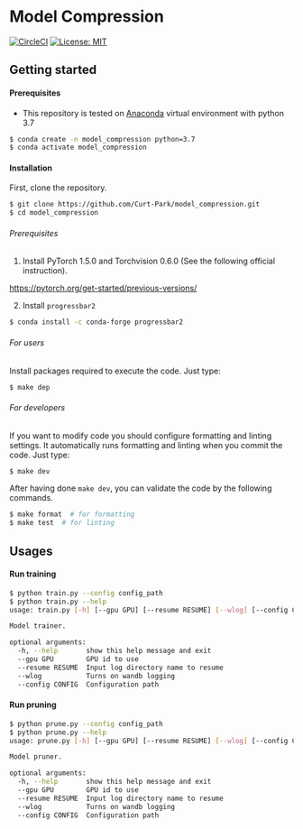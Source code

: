 # Model Compression

[![CircleCI](https://circleci.com/gh/circleci/circleci-docs.svg?style=shield)](https://circleci.com/gh/Curt-Park/model_compression)
[![License: MIT](https://img.shields.io/badge/License-MIT-green.svg)](https://opensource.org/licenses/MIT)

## Getting started

#### Prerequisites
* This repository is tested on [Anaconda](https://www.anaconda.com/distribution/) virtual environment with python 3.7
```bash
$ conda create -n model_compression python=3.7
$ conda activate model_compression
```

#### Installation
First, clone the repository.
```bash
$ git clone https://github.com/Curt-Park/model_compression.git
$ cd model_compression
```

###### Prerequisites

1. Install PyTorch 1.5.0 and Torchvision 0.6.0 (See the following official instruction).

https://pytorch.org/get-started/previous-versions/

2. Install `progressbar2`

```bash
$ conda install -c conda-forge progressbar2
```

###### For users
Install packages required to execute the code. Just type:
```bash
$ make dep
```

###### For developers

If you want to modify code you should configure formatting and linting settings. It automatically runs formatting and linting when you commit the code. Just type:
```bash
$ make dev
```

After having done `make dev`, you can validate the code by the following commands.
```bash
$ make format  # for formatting
$ make test  # for linting
```

## Usages

#### Run training
```bash
$ python train.py --config config_path
$ python train.py --help
usage: train.py [-h] [--gpu GPU] [--resume RESUME] [--wlog] [--config CONFIG]

Model trainer.

optional arguments:
  -h, --help       show this help message and exit
  --gpu GPU        GPU id to use
  --resume RESUME  Input log directory name to resume
  --wlog           Turns on wandb logging
  --config CONFIG  Configuration path
```

#### Run pruning
```bash
$ python prune.py --config config_path 
$ python prune.py --help
usage: prune.py [-h] [--gpu GPU] [--resume RESUME] [--wlog] [--config CONFIG]

Model pruner.

optional arguments:
  -h, --help       show this help message and exit
  --gpu GPU        GPU id to use
  --resume RESUME  Input log directory name to resume
  --wlog           Turns on wandb logging
  --config CONFIG  Configuration path
```
